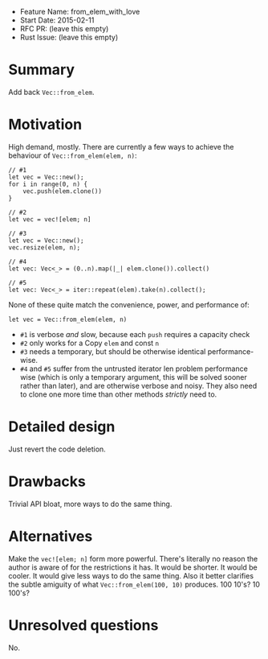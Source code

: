 - Feature Name: from_elem_with_love
- Start Date: 2015-02-11
- RFC PR: (leave this empty)
- Rust Issue: (leave this empty)

# Summary

Add back `Vec::from_elem`.

# Motivation

High demand, mostly. There are currently a few ways to achieve the behaviour of `Vec::from_elem(elem, n)`:

```
// #1
let vec = Vec::new();
for i in range(0, n) {
    vec.push(elem.clone())
}
```

```
// #2
let vec = vec![elem; n]
```

```
// #3
let vec = Vec::new();
vec.resize(elem, n);
```

```
// #4
let vec: Vec<_> = (0..n).map(|_| elem.clone()).collect()
```

```
// #5
let vec: Vec<_> = iter::repeat(elem).take(n).collect();
```

None of these quite match the convenience, power, and performance of:

```
let vec = Vec::from_elem(elem, n)
```

* `#1` is verbose *and* slow, because each `push` requires a capacity check
* `#2` only works for a Copy `elem` and const `n`
* `#3` needs a temporary, but should be otherwise identical performance-wise.
* `#4` and `#5` suffer from the untrusted iterator len problem performance wise (which is only a temporary 
argument, this will be solved sooner rather than later), and are otherwise verbose and noisy. They also 
need to clone one more time than other methods *strictly* need to.

# Detailed design

Just revert the code deletion.

# Drawbacks

Trivial API bloat, more ways to do the same thing.

# Alternatives

Make the `vec![elem; n]` form more powerful. There's literally no reason the author is aware of 
for the restrictions it has. It would be shorter. It would be cooler. It would give less ways 
to do the same thing. Also it better clarifies the subtle amiguity of what `Vec::from_elem(100, 10)` 
produces. 100 10's? 10 100's?

# Unresolved questions

No.
